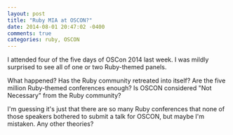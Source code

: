 ```yaml
---
layout: post
title: "Ruby MIA at OSCON?"
date: 2014-08-01 20:47:02 -0400
comments: true
categories: ruby, OSCON
---
```


I attended four of the five days of OSCon 2014 last week. I was mildly surprised to see all of one or two Ruby-themed panels.
 
What happened?  Has the Ruby community retreated into itself?  Are the five million Ruby-themed conferences enough?  Is OSCON considered "Not Necessary" from the Ruby community?  

I'm guessing it's just that there are so many Ruby conferences that none of those speakers bothered to submit a talk for OSCON, but maybe I'm mistaken.  Any other theories?
